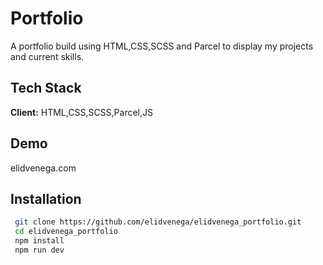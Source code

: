 # Portfolio

A portfolio build using HTML,CSS,SCSS and Parcel to
display my projects and current skills.

## Tech Stack

**Client:** HTML,CSS,SCSS,Parcel,JS

## Demo

elidvenega.com

## Installation

```bash
 git clone https://github.com/elidvenega/elidvenega_portfolio.git
 cd elidvenega_portfolio
 npm install
 npm run dev
```
